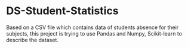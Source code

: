 # DS-Student-Statistics
Based on a CSV file which contains data of students absence for their subjects, this project is trying to use Pandas and Numpy, Scikit-learn to describe the dataset.
